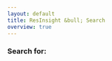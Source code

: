 ```yaml
---
layout: default
title: ResInsight &bull; Search
overview: true
---
```


<section>
  <div class="grid">
    <div class="whole">
      <article>
        <h1>Search for: <span id="search-title"></span></h1>
        <div id="search-results">
        </div>
      </article>
    </div>
  </div>
  <div class="clear"></div>
</section>

<script src="https://ajax.googleapis.com/ajax/libs/jquery/3.2.1/jquery.min.js"></script>
<script src="/js/lunr.js"></script>
<script>
window.store = {
{% for p in site.pages %}
  {% if p.published %}
    "{{ p.url | slugify }}": {
      "title": "{{ p.title }}",
      "content": {{ p.content | strip_html | jsonify }},
      "html": {{ p.content | jsonify }},
      "url": "{{ p.url }}",
    },
  {% endif %}
{% endfor %}
};
</script>
<script src="/js/search.js"></script>
